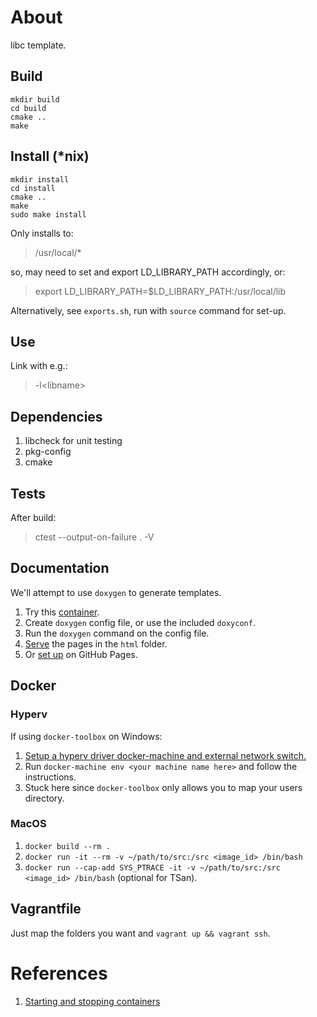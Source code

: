 # About
libc template.

## Build
```
mkdir build
cd build
cmake ..
make
```

## Install (*nix)
```
mkdir install
cd install
cmake ..
make
sudo make install
```
Only installs to:
> /usr/local/*

so, may need to set and export LD_LIBRARY_PATH accordingly, or:
> export LD_LIBRARY_PATH=$LD_LIBRARY_PATH:/usr/local/lib

Alternatively, see `exports.sh`, run with `source` command for set-up.

## Use
Link with e.g.:
> -l\<libname\>

## Dependencies
1. libcheck for unit testing
2. pkg-config
3. cmake

## Tests
After build:
> ctest --output-on-failure . -V

## Documentation
We'll attempt to use `doxygen` to generate templates. 

1. Try this [container](https://hub.docker.com/r/nxpleuvenjenkins/doxygen).
2. Create `doxygen` config file, or use the included `doxyconf`.
3. Run the `doxygen` command on the config file.
4. [Serve](https://dev.to/nicolasmesa/serve-your-current-directory-with-python-and-http-2m3p) the pages in the `html` folder.
5. Or [set up](https://goseeky.wordpress.com/2017/07/22/documentation-101-doxygen-with-github-pages/) on GitHub Pages.

## Docker
### Hyperv
If using `docker-toolbox` on Windows:

1. [Setup a hyperv driver docker-machine and external network switch.](https://docs.docker.com/machine/drivers/hyper-v/)
2. Run `docker-machine env <your machine name here>` and follow the instructions.
3. Stuck here since `docker-toolbox` only allows you to map your users directory.

### MacOS
1. `docker build --rm .`
2. `docker run -it --rm -v ~/path/to/src:/src <image_id> /bin/bash`
3. `docker run --cap-add SYS_PTRACE -it -v ~/path/to/src:/src <image_id> /bin/bash` (optional for TSan).

## Vagrantfile
Just map the folders you want and `vagrant up && vagrant ssh`.

# References
1. [Starting and stopping containers](https://stackoverflow.com/questions/26153686/how-do-i-run-a-command-on-an-already-existing-docker-container)

